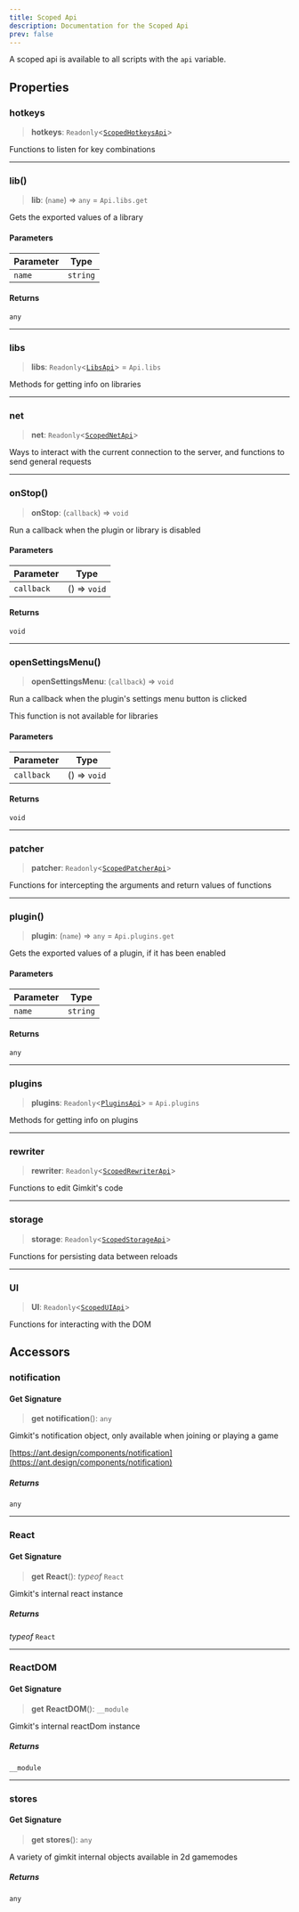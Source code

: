```yaml
---
title: Scoped Api
description: Documentation for the Scoped Api
prev: false
---
```

A scoped api is available to all scripts with the `api` variable.

## Properties

### hotkeys

> **hotkeys**: `Readonly`\<[`ScopedHotkeysApi`](/api/scopedhotkeys)\>

Functions to listen for key combinations

***

### lib()

> **lib**: (`name`) => `any` = `Api.libs.get`

Gets the exported values of a library

#### Parameters

| Parameter | Type |
| ------ | ------ |
| `name` | `string` |

#### Returns

`any`

***

### libs

> **libs**: `Readonly`\<[`LibsApi`](/api/libs)\> = `Api.libs`

Methods for getting info on libraries

***

### net

> **net**: `Readonly`\<[`ScopedNetApi`](/api/scopednet)\>

Ways to interact with the current connection to the server,
and functions to send general requests

***

### onStop()

> **onStop**: (`callback`) => `void`

Run a callback when the plugin or library is disabled

#### Parameters

| Parameter | Type |
| ------ | ------ |
| `callback` | () => `void` |

#### Returns

`void`

***

### openSettingsMenu()

> **openSettingsMenu**: (`callback`) => `void`

Run a callback when the plugin's settings menu button is clicked

This function is not available for libraries

#### Parameters

| Parameter | Type |
| ------ | ------ |
| `callback` | () => `void` |

#### Returns

`void`

***

### patcher

> **patcher**: `Readonly`\<[`ScopedPatcherApi`](/api/scopedpatcher)\>

Functions for intercepting the arguments and return values of functions

***

### plugin()

> **plugin**: (`name`) => `any` = `Api.plugins.get`

Gets the exported values of a plugin, if it has been enabled

#### Parameters

| Parameter | Type |
| ------ | ------ |
| `name` | `string` |

#### Returns

`any`

***

### plugins

> **plugins**: `Readonly`\<[`PluginsApi`](/api/plugins)\> = `Api.plugins`

Methods for getting info on plugins

***

### rewriter

> **rewriter**: `Readonly`\<[`ScopedRewriterApi`](/api/scopedrewriter)\>

Functions to edit Gimkit's code

***

### storage

> **storage**: `Readonly`\<[`ScopedStorageApi`](/api/scopedstorage)\>

Functions for persisting data between reloads

***

### UI

> **UI**: `Readonly`\<[`ScopedUIApi`](/api/scopedui)\>

Functions for interacting with the DOM

## Accessors

### notification

#### Get Signature

> **get** **notification**(): `any`

Gimkit's notification object, only available when joining or playing a game

[https://ant.design/components/notification](https://ant.design/components/notification)

##### Returns

`any`

***

### React

#### Get Signature

> **get** **React**(): *typeof* `React`

Gimkit's internal react instance

##### Returns

*typeof* `React`

***

### ReactDOM

#### Get Signature

> **get** **ReactDOM**(): `__module`

Gimkit's internal reactDom instance

##### Returns

`__module`

***

### stores

#### Get Signature

> **get** **stores**(): `any`

A variety of gimkit internal objects available in 2d gamemodes

##### Returns

`any`
